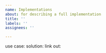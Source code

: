 ```yaml
---
name: Implementations
about: for describing a full implementation
title: ''
labels: ''
assignees: ''

---
```


use case:
solution:
link out:

